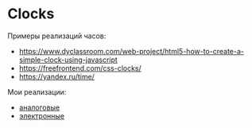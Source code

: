 # Clocks

Примеры реализаций часов:
- https://www.dyclassroom.com/web-project/html5-how-to-create-a-simple-clock-using-javascript
- https://freefrontend.com/css-clocks/
- https://yandex.ru/time/

Мои реализации:
- [аналоговые](analog/)
- [электронные](electro/)